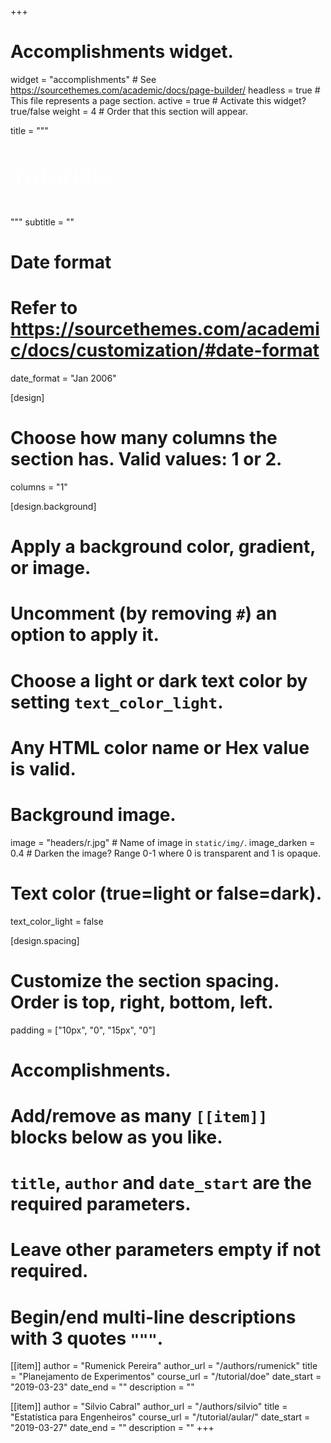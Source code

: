 +++
# Accomplishments widget.
widget = "accomplishments"  # See https://sourcethemes.com/academic/docs/page-builder/
headless = true  # This file represents a page section.
active = true  # Activate this widget? true/false
weight = 4  # Order that this section will appear.

title = """<p style="color:#FFFFFF; font-size:40px">Tutoriais</p>"""
subtitle = ""

# Date format
#   Refer to https://sourcethemes.com/academic/docs/customization/#date-format
date_format = "Jan 2006"

[design]
  # Choose how many columns the section has. Valid values: 1 or 2.
  columns = "1"

[design.background]
  # Apply a background color, gradient, or image.
  #   Uncomment (by removing `#`) an option to apply it.
  #   Choose a light or dark text color by setting `text_color_light`.
  #   Any HTML color name or Hex value is valid.
  
  # Background image.
  image = "headers/r.jpg"  # Name of image in `static/img/`.
  image_darken = 0.4  # Darken the image? Range 0-1 where 0 is transparent and 1 is opaque.
  # Text color (true=light or false=dark).
  text_color_light = false

[design.spacing]
  # Customize the section spacing. Order is top, right, bottom, left.
  padding = ["10px", "0", "15px", "0"]

# Accomplishments.
#   Add/remove as many `[[item]]` blocks below as you like.
#   `title`, `author` and `date_start` are the required parameters.
#   Leave other parameters empty if not required.
#   Begin/end multi-line descriptions with 3 quotes `"""`.

[[item]]
  author = "Rumenick Pereira"
  author_url = "/authors/rumenick"
  title = "Planejamento de Experimentos"
  course_url = "/tutorial/doe"
  date_start = "2019-03-23"
  date_end = ""
  description = ""

[[item]]
  author = "Silvio Cabral"
  author_url = "/authors/silvio"
  title = "Estatística para Engenheiros"
  course_url = "/tutorial/aular/"
  date_start = "2019-03-27"
  date_end = ""
  description = ""
+++
